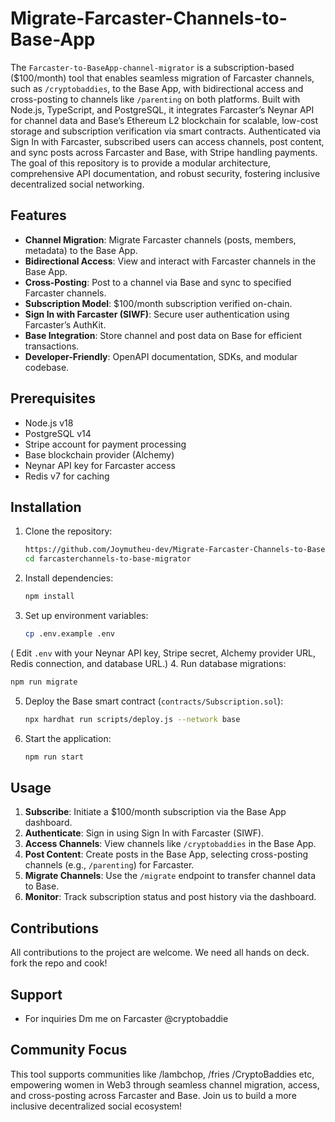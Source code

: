 # Migrate-Farcaster-Channels-to-Base-App
The `Farcaster-to-BaseApp-channel-migrator` is a subscription-based ($100/month) tool that enables seamless migration of Farcaster channels, such as `/cryptobaddies`, to the Base App, with bidirectional access and cross-posting to channels like `/parenting` on both platforms. Built with Node.js, TypeScript, and PostgreSQL, it integrates Farcaster’s Neynar API for channel data and Base’s Ethereum L2 blockchain for scalable, low-cost storage and subscription verification via smart contracts. Authenticated via Sign In with Farcaster, subscribed users can access channels, post content, and sync posts across Farcaster and Base, with Stripe handling payments. The goal of this repository is to provide a modular architecture, comprehensive API documentation, and robust security, fostering inclusive decentralized social networking.

## Features
- **Channel Migration**: Migrate Farcaster channels (posts, members, metadata) to the Base App.
- **Bidirectional Access**: View and interact with Farcaster channels in the Base App.
- **Cross-Posting**: Post to a channel via Base and sync to specified Farcaster channels.
- **Subscription Model**: $100/month subscription verified on-chain.
- **Sign In with Farcaster (SIWF)**: Secure user authentication using Farcaster’s AuthKit.
- **Base Integration**: Store channel and post data on Base for efficient transactions.
- **Developer-Friendly**: OpenAPI documentation, SDKs, and modular codebase.

## Prerequisites
- Node.js v18
- PostgreSQL v14
- Stripe account for payment processing
- Base blockchain provider (Alchemy)
- Neynar API key for Farcaster access
- Redis v7 for caching

## Installation
1. Clone the repository:
   ```bash
   https://github.com/Joymutheu-dev/Migrate-Farcaster-Channels-to-Base-App
   cd farcasterchannels-to-base-migrator
   ```
2. Install dependencies:
   ```bash
   npm install
   ```
3. Set up environment variables:
   ```bash
   cp .env.example .env
   ```
  ( Edit `.env` with your Neynar API key, Stripe secret, Alchemy provider URL, Redis connection, and database URL.)
4. Run database migrations:
   ```bash
   npm run migrate
   ```
5. Deploy the Base smart contract (`contracts/Subscription.sol`):
   ```bash
   npx hardhat run scripts/deploy.js --network base
   ```
6. Start the application:
   ```bash
   npm run start
   ```

## Usage
1. **Subscribe**: Initiate a $100/month subscription via the Base App dashboard.
2. **Authenticate**: Sign in using Sign In with Farcaster (SIWF).
3. **Access Channels**: View channels like `/cryptobaddies` in the Base App.
4. **Post Content**: Create posts in the Base App, selecting cross-posting channels (e.g., `/parenting`) for Farcaster.
5. **Migrate Channels**: Use the `/migrate` endpoint to transfer channel data to Base.
6. **Monitor**: Track subscription status and post history via the dashboard.

## Contributions 
All contributions to the project are welcome. We need all hands on deck. fork the repo and cook! 

## Support
- For inquiries Dm me on Farcaster @cryptobaddie 

## Community Focus
This tool supports communities like /lambchop, /fries /CryptoBaddies etc, empowering women in Web3 through seamless channel migration, access, and cross-posting across Farcaster and Base. Join us to build a more inclusive decentralized social ecosystem!
